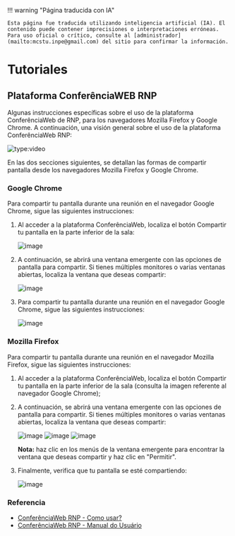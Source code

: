 
!!! warning "Página traducida con IA"

    Esta página fue traducida utilizando inteligencia artificial (IA). El contenido puede contener imprecisiones o interpretaciones erróneas. Para uso oficial o crítico, consulte al [administrador](mailto:mcstu.inpe@gmail.com) del sitio para confirmar la información.


# Tutoriales

## Plataforma ConferênciaWEB RNP

Algunas instrucciones específicas sobre el uso de la plataforma ConferênciaWeb de RNP, para los navegadores Mozilla Firefox y Google Chrome. A continuación, una visión general sobre el uso de la plataforma ConferênciaWeb RNP:

![type:video](https://eduplay.rnp.br/portal/video/embed/139335)

En las dos secciones siguientes, se detallan las formas de compartir pantalla desde los navegadores Mozilla Firefox y Google Chrome.

### Google Chrome

Para compartir tu pantalla durante una reunión en el navegador Google Chrome, sigue las siguientes instrucciones:

1. Al acceder a la plataforma ConferênciaWeb, localiza el botón Compartir tu pantalla en la parte inferior de la sala: 

    ![image](../../figs/01.png)

2. A continuación, se abrirá una ventana emergente con las opciones de pantalla para compartir. Si tienes múltiples monitores o varias ventanas abiertas, localiza la ventana que deseas compartir: 

    ![image](../../figs/02.png)

3. Para compartir tu pantalla durante una reunión en el navegador Google Chrome, sigue las siguientes instrucciones: 

    ![image](../../figs/03.png)

### Mozilla Firefox

Para compartir tu pantalla durante una reunión en el navegador Mozilla Firefox, sigue las siguientes instrucciones:

1. Al acceder a la plataforma ConferênciaWeb, localiza el botón Compartir tu pantalla en la parte inferior de la sala (consulta la imagen referente al navegador Google Chrome);

2. A continuación, se abrirá una ventana emergente con las opciones de pantalla para compartir. Si tienes múltiples monitores o varias ventanas abiertas, localiza la ventana que deseas compartir:

    ![image](../../figs/05.png)
    ![image](../../figs/06.png)
    ![image](../../figs/07.png)

    **Nota:** haz clic en los menús de la ventana emergente para encontrar la ventana que deseas compartir y haz clic en "Permitir". 

3. Finalmente, verifica que tu pantalla se esté compartiendo: 

    ![image](../../figs/08.png)


### Referencia

* [ConferênciaWeb RNP - Como usar?](https://conferenciaweb.rnp.br/#como_usar)
* [ConferênciaWeb RNP - Manual do Usuário](https://ajuda.rnp.br/conferenciaweb/manuais-de-uso-do-servico/manual-do-usuario)
